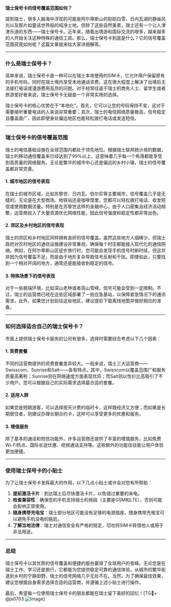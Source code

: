 **瑞士保号卡的信号覆盖范围如何？**

提到瑞士，很多人脑海中浮现的可能是阿尔卑斯山的皑皑白雪、日内瓦湖的静谧风光以及那片如童话世界般的纯净土地。但除了这些自然美景，瑞士还有一个让人津津乐道的东西——瑞士保号卡。近年来，随着出境游和国际交流的增多，越来越多的人开始关注这种特殊的通信工具。那么，瑞士保号卡到底是什么？它的信号覆盖范围究竟如何呢？这篇文章就来给大家详细解答。

---

### 什么是瑞士保号卡？

简单来说，瑞士保号卡是一种可以在瑞士本地使用的SIM卡，它允许用户保留原有的手机号码，同时在瑞士境内享受本地通话资费。这在很大程度上解决了出境后无法接打电话或漫游费用高昂的问题。对于经常往返于瑞士的商务人士、留学生或者旅游爱好者来说，瑞士保号卡无疑是一个非常实用的选择。

瑞士保号卡的核心优势在于“本地化”。首先，它可以让您的号码保持不变，这对于需要接听重要电话的人来说非常重要；其次，瑞士的电信网络质量极高，信号稳定且覆盖面广，因此即使身处偏远地区也能轻松拨打电话或发送短信。

---

### 瑞士保号卡的信号覆盖范围

瑞士的电信基础设施在全球范围内都处于领先地位。根据瑞士联邦统计局的数据，瑞士的移动通信覆盖率已经达到了99%以上，这意味着几乎每一个角落都能享受到高质量的网络服务。无论是繁华的城市中心还是偏远的乡村小镇，瑞士的信号覆盖都非常完善。

#### 1. **城市地区的信号表现**
在瑞士的城市区域，比如苏黎世、日内瓦、伯尔尼等主要城市，信号覆盖几乎是无缝的。无论是在大型商场、地铁站还是咖啡馆里，您都可以轻松拨打电话、收发短信或使用数据流量。特别是在苏黎世这样的金融中心，由于人口密集且经济活动频繁，运营商投入了大量资源优化网络性能，因此信号强度和稳定性都非常出色。

#### 2. **郊区及乡村地区的信号表现**
瑞士的郊区和乡村地区同样拥有良好的信号覆盖。虽然这些地方人烟稀少，但瑞士政府对农村地区的通信设施建设非常重视，确保每个村庄都能接入现代化的通信网络。例如，在阿尔卑斯山区徒步旅行时，您可能会发现手机信号时断时续，但这并非因为信号覆盖不足，而是由于地形复杂导致信号反射和干扰。即便如此，只要找到一个相对开阔的地方，通常还是能接收到稳定的信号。

#### 3. **特殊场景下的信号表现**
对于一些极端环境，比如深山老林或者高山雪峰，信号可能会受到一定限制。不过，瑞士的运营商已经在这些区域部署了一些应急基站，以保障紧急情况下的通讯需求。此外，如果您计划前往这些地区，建议提前下载离线地图并做好相应的准备。

---

### 如何选择适合自己的瑞士保号卡？

市面上提供瑞士保号卡服务的公司有很多，选择时需要综合考虑以下几个因素：

#### 1. **资费套餐**
不同的运营商提供的资费套餐差异较大。一般来说，瑞士三大运营商——Swisscom、Sunrise和Salt——各有特点。其中，Swisscom以覆盖范围广和服务质量高著称；Sunrise则在网络速度方面表现优异；而Salt则以性价比高吸引了不少用户。您可以根据自己的实际需求选择最合适的套餐。

#### 2. **适用人群**
如果您是短期游客，可以选择按天计费的临时卡，这样既经济又方便；而如果是长期居住者，则建议办理长期合约卡，这样可以享受更多的优惠和服务。

#### 3. **增值服务**
除了基本的通话和短信功能外，许多运营商还提供了丰富的增值服务，比如免费Wi-Fi热点、国际长途优惠、视频通话支持等。这些额外的功能往往能让用户体验更加便捷。

---

### 使用瑞士保号卡的小贴士

为了让瑞士保号卡发挥最大的作用，以下几点小贴士或许会对您有所帮助：

1. **提前激活卡片**：到达瑞士后尽快激活卡片，以免错过重要的来电。
2. **检查兼容性**：确保您的手机支持瑞士的频段（主要是GSM和LTE），否则可能会影响正常使用。
3. **随身携带充电宝**：瑞士部分地区可能没有足够的电源插座，随身携带充电宝可以避免手机没电的尴尬。
4. **了解当地法律**：瑞士对通信安全有严格的规定，切勿将SIM卡转借他人或用于非法用途。

---

### 总结

瑞士保号卡以其优质的信号覆盖和便捷的服务赢得了全球用户的青睐。无论您是在瑞士工作、学习还是旅行，它都能为您提供稳定可靠的通信体验。从城市的繁华街道到乡村的宁静田野，瑞士的信号网络几乎无处不在。当然，为了确保最佳效果，建议您根据自身需求选择合适的运营商，并遵循上述小贴士进行操作。

最后，希望每一位使用瑞士保号卡的朋友都能在瑞士留下美好的回忆！[TG💪+ @jx0703 ![Image](https://github.com/user-attachments/assets/dbca1d08-cadb-493c-b0ec-ad6f7a83f270)]
